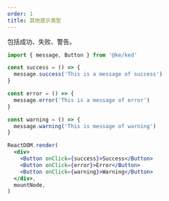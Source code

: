 ```yaml
---
order: 1
title: 其他提示类型
---
```


包括成功、失败、警告。

```jsx
import { message, Button } from '@ke/ked'

const success = () => {
  message.success('This is a message of success')
}

const error = () => {
  message.error('This is a message of error')
}

const warning = () => {
  message.warning('This is message of warning')
}

ReactDOM.render(
  <div>
    <Button onClick={success}>Success</Button>
    <Button onClick={error}>Error</Button>
    <Button onClick={warning}>Warning</Button>
  </div>,
  mountNode,
)
```

<style>
#components-message-demo-other .ked-btn {
  margin-right: 8px;
}
</style>
